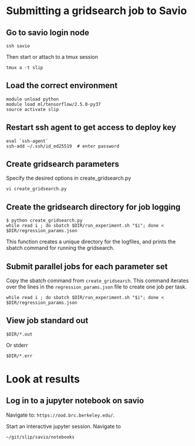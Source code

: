 # Submitting a gridsearch job to Savio
## Go to savio login node
```
ssh savio
```

Then start or attach to a tmux session
```
tmux a -t slip
```

## Load the correct environment
```
module unload python
module load ml/tensorflow/2.5.0-py37
source activate slip
```

## Restart ssh agent to get access to deploy key
```
eval `ssh-agent`
ssh-add ~/.ssh/id_ed25519  # enter password
```

## Create gridsearch parameters
Specify the desired options in create_gridsearch.py

```
vi create_gridsearch.py
```

## Create the gridsearch directory for job logging

```
$ python create_gridsearch.py
while read i ; do sbatch $DIR/run_experiment.sh "$i"; done < $DIR/regression_params.json
```
This function creates a unique directory for the logfiles, and prints the sbatch command for running the gridsearch.

## Submit parallel jobs for each parameter set
Copy the sbatch command from `create_gridsearch`. This command iterates over the
lines in the `regression_params.json` file to create one job per task.

```
while read i ; do sbatch $DIR/run_experiment.sh "$i"; done < $DIR/regression_params.json
```

## View job standard out
```
$DIR/*.out
```

Or stderr
```
$DIR/*.err
```

# Look at results
## Log in to a jupyter notebook on savio

Navigate to:
`https://ood.brc.berkeley.edu/`.

Start an interactive jupyter session. Navigate to
```
~/git/slip/savio/notebooks
```
